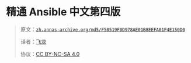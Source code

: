 # 精通 Ansible 中文第四版

> 原文：[`zh.annas-archive.org/md5/F58519F0D978AE01B8EEFA01F4E150D0`](https://zh.annas-archive.org/md5/F58519F0D978AE01B8EEFA01F4E150D0)
> 
> 译者：[飞龙](https://github.com/wizardforcel)
> 
> 协议：[CC BY-NC-SA 4.0](http://creativecommons.org/licenses/by-nc-sa/4.0/)
